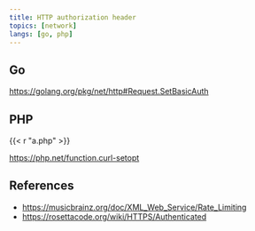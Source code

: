 ```yaml
---
title: HTTP authorization header
topics: [network]
langs: [go, php]
---
```


## Go

<https://golang.org/pkg/net/http#Request.SetBasicAuth>

## PHP

{{< r "a.php" >}}

<https://php.net/function.curl-setopt>

## References

- <https://musicbrainz.org/doc/XML_Web_Service/Rate_Limiting>
- <https://rosettacode.org/wiki/HTTPS/Authenticated>
